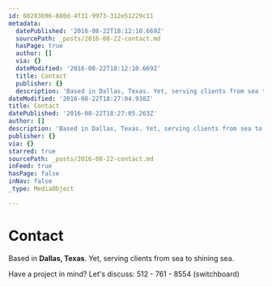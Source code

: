 ```yaml
---
id: 60283b96-880d-4f31-9973-312e51229c11
metadata:
  datePublished: '2016-08-22T18:12:10.669Z'
  sourcePath: _posts/2016-08-22-contact.md
  hasPage: true
  author: []
  via: {}
  dateModified: '2016-08-22T18:12:10.669Z'
  title: Contact
  publisher: {}
  description: 'Based in Dallas, Texas. Yet, serving clients from sea to shining sea.'
dateModified: '2016-08-22T18:27:04.938Z'
title: Contact
datePublished: '2016-08-22T18:27:05.263Z'
author: []
description: 'Based in Dallas, Texas. Yet, serving clients from sea to shining sea.'
publisher: {}
via: {}
starred: true
sourcePath: _posts/2016-08-22-contact.md
inFeed: true
hasPage: false
inNav: false
_type: MediaObject

---
```

# Contact

Based in **Dallas, Texas**. Yet, serving clients from sea to shining sea.

Have a project in mind? Let's discuss: 512 - 761 - 8554 (switchboard)